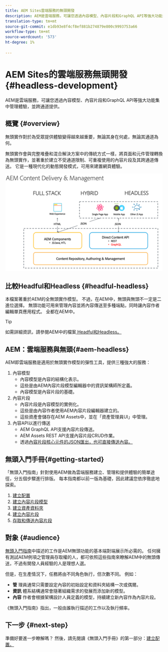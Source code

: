 ```yaml
---
title: AEM Sites雲端服務的無頭開發
description: AEM是雲端服務，可讓您透過內容模型、內容片段和GraphQL API等強大功能集中管理體驗，並跨通道提供。
translation-type: tm+mt
source-git-commit: e1db93e8f4cf8ef881b274879e800c9993753a66
workflow-type: tm+mt
source-wordcount: '573'
ht-degree: 1%

---
```



# AEM Sites的雲端服務無頭開發{#headless-development}

AEM是雲端服務，可讓您透過內容模型、內容片段和GraphQL API等強大功能集中管理體驗，並跨通道提供。

## 概覽 {#overview}

無頭實作對於為受眾提供體驗變得越來越重要，無論其身在何處，無論其通道為何。

無頭實作會與完整堆疊和混合解決方案中的傳統方式一樣，將頁面和元件管理轉換為無頭實作，並著重於建立不受通道限制、可重複使用的內容片段及其跨通道傳送。 它是一種現代化的動態開發模式，可用來建置網頁體驗。

![AEM實作模型](assets/aem-implementation-models.png)

## 比較Headful和Headless {#headful-headless}

本檔案著重於AEM的全無頭實作模型。 不過，在AEM中，無頭與無頭不一定是二進位選擇。 無頭功能可用來管理內容並將內容傳送至多種端點，同時讓內容作者編輯單頁應用程式。 全都在AEM中。

>[!TIP]
>
>如需詳細資訊，請參閱AEM中的檔案[ Headful和Headless。](/help/implementing/developing/headful-headless.md)

## AEM：雲端服務與無頭{#aem-headless}

AEM即雲端服務是適用於無頭實作模型的彈性工具，提供三種強大的服務：

1. 內容模型
   * 內容模型是內容的結構化表示。
   * 這些是由AEM內容片段模型編輯器中的資訊架構師所定義。
   * 內容模型是內容片段的基礎。
1. 內容片段
   * 內容片段是內容模型的實例化。
   * 這些是由內容作者使用AEM內容片段編輯器建立的。
   * 這些資產會儲存在AEM Assets中，並在「資產管理員UI」中管理。
1. 內容API以進行傳送
   * AEM GraphQL API支援內容片段傳送。
   * AEM Assets REST API支援內容片段CRUD作業。
   * 透過[內容片段核心元件的JSON匯出，也可直接傳送內容。](https://docs.adobe.com/content/help/en/experience-manager-core-components/using/components/content-fragment-component.html)

## 無頭入門手冊{#getting-started}

「無頭入門指南」針對使用AEM做為雲端服務建立、管理和提供體驗的簡單途徑，分五個步驟進行排版。 每本指南都以前一版為基礎，因此建議您依序徹底地探索。

1. [建立配置](getting-started/create-configuration.md)
1. [建立內容片段模型](getting-started/create-content-model.md)
1. [建立資產資料夾](getting-started/create-assets-folder.md)
1. [建立內容片段](getting-started/create-content-fragment.md)
1. [存取和傳送內容片段](getting-started/create-api-request.md)

## 對象 {#audience}

[無頭入門指南](#getting-started)中描述的工作是AEM無頭功能的基本端對端展示所必需的。 任何擁有測試AEM例項之管理員存取權的人，都可依照這些指南來瞭解AEM中的無頭傳送，不過有開發人員經驗的人是理想人選。

但是，在生產情況下，任務將由不同角色執行，但次數不同。 例如：

* **管** 理員通常只需要設定內容的初始設定和資料夾結構一次或偶爾。
* **資訊** 體系結構通常會隨著組織需求的發展而添加新的模型。
* **內容** 作者會根據架構設計人員定義的模型，持續建立新內容作為內容片段。

《無頭入門指南》指出，一般由誰執行描述的工作以及執行頻率。

## 下一步 {#next-step}

準備好要進一步瞭解嗎？ 然後，請先閱讀《無頭入門手冊》的第一部分：[建立配置。](getting-started/create-configuration.md)
